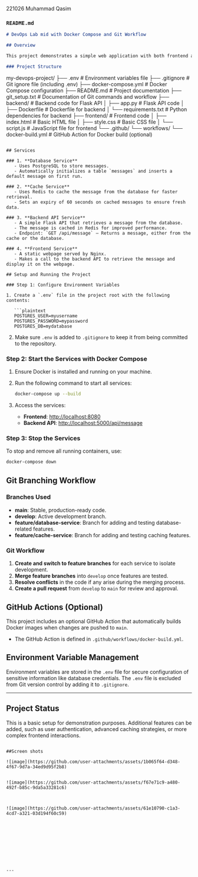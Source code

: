 221026
Muhammad Qasim

### `README.md`

```markdown
# DevOps Lab mid with Docker Compose and Git Workflow

## Overview

This project demonstrates a simple web application with both frontend and backend services, set up using Docker Compose. The backend is a Flask API that interacts with a PostgreSQL database and a Redis cache. The frontend is a static HTML/CSS/JavaScript page served via Nginx.

### Project Structure

```
my-devops-project/
├── .env                         # Environment variables file
├── .gitignore                   # Git ignore file (including .env)
├── docker-compose.yml           # Docker Compose configuration
├── README.md                    # Project documentation
├── git_setup.txt                # Documentation of Git commands and workflow
├── backend/                     # Backend code for Flask API
│   ├── app.py                   # Flask API code
│   ├── Dockerfile               # Dockerfile for backend
│   └── requirements.txt         # Python dependencies for backend
├── frontend/                    # Frontend code
│   ├── index.html               # Basic HTML file
│   ├── style.css                # Basic CSS file
│   └── script.js                # JavaScript file for frontend
└── .github/
    └── workflows/
        └── docker-build.yml     # GitHub Action for Docker build (optional)
```

## Services

### 1. **Database Service**
   - Uses PostgreSQL to store messages.
   - Automatically initializes a table `messages` and inserts a default message on first run.

### 2. **Cache Service**
   - Uses Redis to cache the message from the database for faster retrieval.
   - Sets an expiry of 60 seconds on cached messages to ensure fresh data.

### 3. **Backend API Service**
   - A simple Flask API that retrieves a message from the database.
   - The message is cached in Redis for improved performance.
   - Endpoint: `GET /api/message` – Returns a message, either from the cache or the database.

### 4. **Frontend Service**
   - A static webpage served by Nginx.
   - Makes a call to the backend API to retrieve the message and display it on the webpage.

## Setup and Running the Project

### Step 1: Configure Environment Variables

1. Create a `.env` file in the project root with the following contents:

   ```plaintext
   POSTGRES_USER=myusername
   POSTGRES_PASSWORD=mypassword
   POSTGRES_DB=mydatabase
   ```

2. Make sure `.env` is added to `.gitignore` to keep it from being committed to the repository.

### Step 2: Start the Services with Docker Compose

1. Ensure Docker is installed and running on your machine.
2. Run the following command to start all services:

   ```bash
   docker-compose up --build
   ```

3. Access the services:
   - **Frontend**: [http://localhost:8080](http://localhost:8080)
   - **Backend API**: [http://localhost:5000/api/message](http://localhost:5000/api/message)

### Step 3: Stop the Services

To stop and remove all running containers, use:

```bash
docker-compose down
```

## Git Branching Workflow

### Branches Used

- **main**: Stable, production-ready code.
- **develop**: Active development branch.
- **feature/database-service**: Branch for adding and testing database-related features.
- **feature/cache-service**: Branch for adding and testing caching features.

### Git Workflow

1. **Create and switch to feature branches** for each service to isolate development.
2. **Merge feature branches** into `develop` once features are tested.
3. **Resolve conflicts** in the code if any arise during the merging process.
4. **Create a pull request** from `develop` to `main` for review and approval.

## GitHub Actions (Optional)

This project includes an optional GitHub Action that automatically builds Docker images when changes are pushed to `main`.

- The GitHub Action is defined in `.github/workflows/docker-build.yml`.

## Environment Variable Management

Environment variables are stored in the `.env` file for secure configuration of sensitive information like database credentials. The `.env` file is excluded from Git version control by adding it to `.gitignore`.

---

## Project Status

This is a basic setup for demonstration purposes. Additional features can be added, such as user authentication, advanced caching strategies, or more complex frontend interactions.
```

##Screen shots

![image](https://github.com/user-attachments/assets/1b065f64-d348-4f67-9d7a-34ed9d95f2b8)


![image](https://github.com/user-attachments/assets/f67e71c9-a480-492f-b85c-9da5a33281c6)



![image](https://github.com/user-attachments/assets/61e10790-c1a3-4cd7-a321-03d194f60c59)










---




